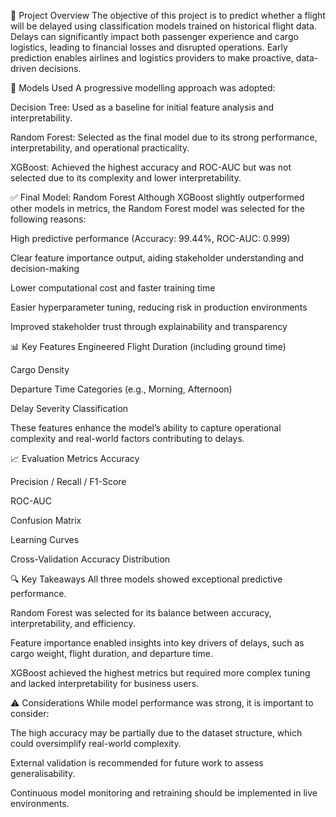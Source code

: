 
🚀 Project Overview
The objective of this project is to predict whether a flight will be delayed using classification models trained on historical flight data. Delays can significantly impact both passenger experience and cargo logistics, leading to financial losses and disrupted operations. Early prediction enables airlines and logistics providers to make proactive, data-driven decisions.

🧠 Models Used
A progressive modelling approach was adopted:

Decision Tree: Used as a baseline for initial feature analysis and interpretability.

Random Forest: Selected as the final model due to its strong performance, interpretability, and operational practicality.

XGBoost: Achieved the highest accuracy and ROC-AUC but was not selected due to its complexity and lower interpretability.

✅ Final Model: Random Forest
Although XGBoost slightly outperformed other models in metrics, the Random Forest model was selected for the following reasons:

High predictive performance (Accuracy: 99.44%, ROC-AUC: 0.999)

Clear feature importance output, aiding stakeholder understanding and decision-making

Lower computational cost and faster training time

Easier hyperparameter tuning, reducing risk in production environments

Improved stakeholder trust through explainability and transparency

📊 Key Features Engineered
Flight Duration (including ground time)

Cargo Density

Departure Time Categories (e.g., Morning, Afternoon)

Delay Severity Classification

These features enhance the model’s ability to capture operational complexity and real-world factors contributing to delays.

📈 Evaluation Metrics
Accuracy

Precision / Recall / F1-Score

ROC-AUC

Confusion Matrix

Learning Curves

Cross-Validation Accuracy Distribution

🔍 Key Takeaways
All three models showed exceptional predictive performance.

Random Forest was selected for its balance between accuracy, interpretability, and efficiency.

Feature importance enabled insights into key drivers of delays, such as cargo weight, flight duration, and departure time.

XGBoost achieved the highest metrics but required more complex tuning and lacked interpretability for business users.

⚠️ Considerations
While model performance was strong, it is important to consider:

The high accuracy may be partially due to the dataset structure, which could oversimplify real-world complexity.

External validation is recommended for future work to assess generalisability.

Continuous model monitoring and retraining should be implemented in live environments.
